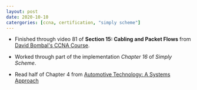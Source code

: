 ```yaml
--- 
layout: post
date: 2020-10-10
catergories: [ccna, certification, "simply scheme"]
---
```


- Finished through video 81 of **Section 15: Cabling and Packet Flows** from
  [David Bombal's CCNA Course](https://www.udemy.com/course/complete-networking-fundamentals-course-ccna-start).

- Worked through part of the implementation *Chapter 16* of *Simply Scheme*.

- Read half of Chapter 4 from [Automotive Technology: A Systems Approach](https://amzn.to/3lBj7Pk)
